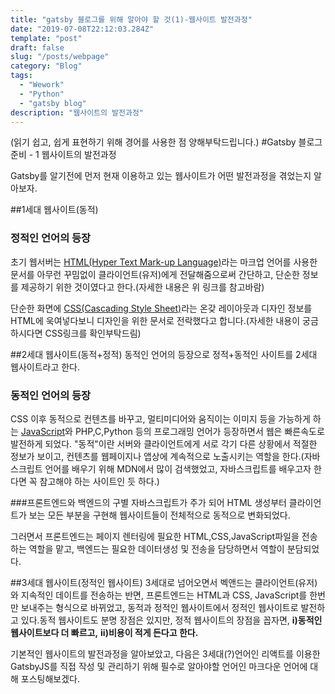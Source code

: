 ```yaml
---
title: "gatsby 블로그를 위해 알아야 할 것(1)-웹사이트 발전과정"
date: "2019-07-08T22:12:03.284Z"
template: "post"
draft: false
slug: "/posts/webpage"
category: "Blog"
tags:
  - "Wework"
  - "Python"
  - "gatsby blog"
description: "웹사이트의 발전과정"
---
```


(읽기 쉽고, 쉽게 표현하기 위해 경어를 사용한 점 양해부탁드립니다.)
#Gatsby 블로그 준비 - 1 웹사이트의 발전과정

Gatsby를 알기전에 먼저 현재 이용하고 있는 웹사이트가 어떤 발전과정을 겪었는지 알아보자. 


##1세대 웹사이트(동적)
### 정적인 언어의 등장
초기 웹서버는 <a href="https://namu.wiki/w/HTML">HTML(Hyper Text Mark-up Language)</a>라는 마크업 언어를 사용한 문서를 아무런 꾸밈없이 클라이언트(유저)에게 전달해줌으로써 간단하고, 단순한 정보를 제공하기 위한 것이였다고 한다.(자세한 내용은 위 링크를 참고바람)

단순한 화면에 <a href="https://namu.wiki/w/CSS">CSS(Cascading Style Sheet)</a>라는 온갖 레이아웃과 디자인 정보를 HTML에 욱여넣다보니 디자인을 위한 문서로 전락했다고 합니다.(자세한 내용이 궁금하시다면 CSS링크를 확인부탁드림)

##2세대 웹사이트(동적+정적)
동적인 언어의 등장으로 정적+동적인 사이트를 2세대 웹사이트라고 한다.
### 동적인 언어의 등장
CSS 이후 동적으로 컨텐츠를 바꾸고, 멀티미디어와 움직이는 이미지 등을 가능하게 하는
<a href="https://developer.mozilla.org/ko/docs/Learn/JavaScript/First_steps/What_is_JavaScript">JavaScript</a>와 PHP,C,Python 등의 프로그래밍 언어가 등장하면서 웹은 빠른속도로 발전하게 되었다. "동적"이란 서버와 클라이언트에게 서로 각기 다른 상황에서 적절한 정보가 보이고, 컨텐츠를 웹페이지나 앱상에 계속적으로 노출시키는 역할을 한다.(자바스크립트 언어를 배우기 위해 MDN에서 많이 검색했었고, 자바스크립트를 배우고자 한다면 꼭 참고해야 하는 사이트인 듯 하다.)

###프론트엔드와 백엔드의 구별
자바스크립트가 주가 되어 HTML 생성부터 클라이언트가 보는 모든 부분을 구현해 웹사이트들이 전체적으로 동적으로 변화되었다.

그러면서 프론트엔드는 페이지 렌터링에 필요한 HTML,CSS,JavaScript파일을 전송하는 역할을 맡고, 백엔드는 필요한 데이터생성 및 전송을 담당하면서 역할이 분담되었다.

##3세대 웹사이트(정적인 웹사이트)
3세대로 넘어오면서 벡앤드는 클라이언트(유저)와 지속적인 데이트를 전송하는 반면, 프론트엔드는 HTML과 CSS, JavaScript를 한번만 보내주는 형식으로 바뀌었고, 
동적과 정적인 웹사이트에서 정적인 웹사이트로 발전하고 있다.동적 웹사이트도 분명 장점은 있지만, 정적 웹사이트의 장점을 꼽자면, 
**i)동적인 웹사이트보다 더 빠르고,** 
**ii)비용이 적게 든다고 한다.**

기본적인 웹사이트의 발전과정을 알아보았고, 다음은 3세대(?)언어인 리액트를 이용한 GatsbyJS를 직접 작성 및 관리하기 위해 필수로 알아야할 언어인 마크다운 언어에 대해 포스팅해보겠다.



